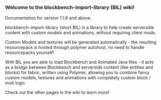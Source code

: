 ### Welcome to the blockbench-import-library (BIL) wiki!

Documentation for version 1.1.6 and above.

blockbench-import-library (short BIL) is a library to help create serverside content with custom models and animations, without requiring client mods.

Custom Models and textures will be generated automatically - the resulting resourcepack is hosted through polymer autohost, no need to handle resourcepacks yourself!

With BIL you are able to load Blockbench and Animated Java files - it acts as a bridge between Blockbench and serverside content (like entities and blocks) for fabric, written using Polymer, allowing you to combine fancy custom models, textures and animations with completely custom block / mob logic.

Check out the other pages in the wiki to learn more!
